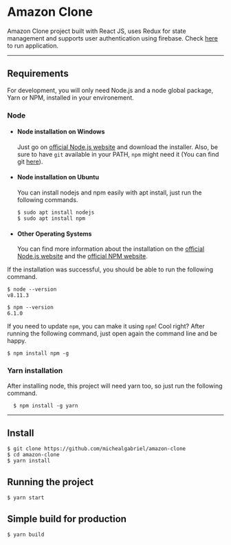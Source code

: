 # Amazon Clone

Amazon Clone project built with React JS, uses Redux for state management and supports user authentication using firebase. Check [here](https://clone-46d7a.web.app/) to run application.

---

## Requirements

For development, you will only need Node.js and a node global package, Yarn or NPM, installed in your environement.

### Node
- #### Node installation on Windows

  Just go on [official Node.js website](https://nodejs.org/) and download the installer.
Also, be sure to have `git` available in your PATH, `npm` might need it (You can find git [here](https://git-scm.com/)).

- #### Node installation on Ubuntu

  You can install nodejs and npm easily with apt install, just run the following commands.

      $ sudo apt install nodejs
      $ sudo apt install npm

- #### Other Operating Systems
  You can find more information about the installation on the [official Node.js website](https://nodejs.org/) and the [official NPM website](https://npmjs.org/).

If the installation was successful, you should be able to run the following command.

    $ node --version
    v8.11.3

    $ npm --version
    6.1.0

If you need to update `npm`, you can make it using `npm`! Cool right? After running the following command, just open again the command line and be happy.

    $ npm install npm -g

###
### Yarn installation
  After installing node, this project will need yarn too, so just run the following command.

      $ npm install -g yarn

---

## Install

    $ git clone https://github.com/michealgabriel/amazon-clone
    $ cd amazon-clone
    $ yarn install

<!-- ## Configure app

Open `a/nice/path/to/a.file` then edit it with your settings. You will need:

- A setting;
- Another setting;
- One more setting; -->

## Running the project

    $ yarn start

## Simple build for production

    $ yarn build
